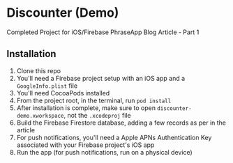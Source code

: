 # Discounter (Demo)
Completed Project for iOS/Firebase PhraseApp Blog Article - Part 1

## Installation
1. Clone this repo
1. You'll need a Firebase project setup with an iOS app and a `GoogleInfo.plist` file
1. You'll need CocoaPods installed
1. From the project root, in the terminal, run `pod install`
1. After installation is complete, make sure to open `discounter-demo.xworkspace`, not the `.xcodeproj` file
1. Build the Firebase Firestore database, adding a few records as per in the article
1. For push notifications, you'll need a Apple APNs Authentication Key associated with your Firebase project's iOS app
1. Run the app (for push notifications, run on a physical device)

